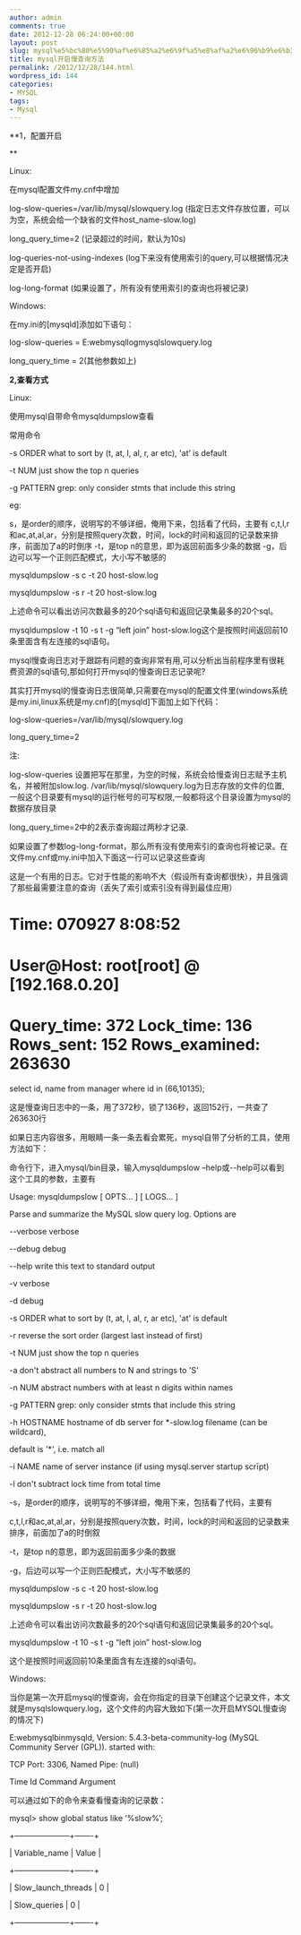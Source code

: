 ```yaml
---
author: admin
comments: true
date: 2012-12-28 06:24:00+00:00
layout: post
slug: mysql%e5%bc%80%e5%90%af%e6%85%a2%e6%9f%a5%e8%af%a2%e6%96%b9%e6%b3%95
title: mysql开启慢查询方法
permalink: /2012/12/28/144.html
wordpress_id: 144
categories:
- MYSQL
tags:
- Mysql
---
```





**1，配置开启  

**




Linux:




在mysql配置文件my.cnf中增加




log-slow-queries=/var/lib/mysql/slowquery.log (指定日志文件存放位置，可以为空，系统会给一个缺省的文件host_name-slow.log)  

long_query_time=2 (记录超过的时间，默认为10s)  

log-queries-not-using-indexes (log下来没有使用索引的query,可以根据情况决定是否开启)  

log-long-format (如果设置了，所有没有使用索引的查询也将被记录)




Windows:




在my.ini的[mysqld]添加如下语句：  

log-slow-queries = E:webmysqllogmysqlslowquery.log  

long_query_time = 2(其他参数如上)







**2,查看方式**




Linux:




使用mysql自带命令mysqldumpslow查看




常用命令  

-s ORDER what to sort by (t, at, l, al, r, ar etc), 'at’ is default  

-t NUM just show the top n queries  

-g PATTERN grep: only consider stmts that include this string




eg:  

s，是order的顺序，说明写的不够详细，俺用下来，包括看了代码，主要有 c,t,l,r和ac,at,al,ar，分别是按照query次数，时间，lock的时间和返回的记录数来排序，前面加了a的时倒序 -t，是top n的意思，即为返回前面多少条的数据 -g，后边可以写一个正则匹配模式，大小写不敏感的




mysqldumpslow -s c -t 20 host-slow.log  

mysqldumpslow -s r -t 20 host-slow.log  

上述命令可以看出访问次数最多的20个sql语句和返回记录集最多的20个sql。




mysqldumpslow -t 10 -s t -g “left join” host-slow.log这个是按照时间返回前10条里面含有左连接的sql语句。







mysql慢查询日志对于跟踪有问题的查询非常有用,可以分析出当前程序里有很耗费资源的sql语句,那如何打开mysql的慢查询日志记录呢?  

其实打开mysql的慢查询日志很简单,只需要在mysql的配置文件里(windows系统是my.ini,linux系统是my.cnf)的[mysqld]下面加上如下代码：




log-slow-queries=/var/lib/mysql/slowquery.log  

long_query_time=2




  

注:  

log-slow-queries 设置把写在那里，为空的时候，系统会给慢查询日志赋予主机名，并被附加slow.log. /var/lib/mysql/slowquery.log为日志存放的文件的位置,一般这个目录要有mysql的运行帐号的可写权限,一般都将这个目录设置为mysql的数据存放目录




long_query_time=2中的2表示查询超过两秒才记录.




如果设置了参数log-long-format，那么所有没有使用索引的查询也将被记录。在文件my.cnf或my.ini中加入下面这一行可以记录这些查询




这是一个有用的日志。它对于性能的影响不大（假设所有查询都很快），并且强调了那些最需要注意的查询（丢失了索引或索引没有得到最佳应用）




# Time: 070927 8:08:52




# User@Host: root[root] @ [192.168.0.20]




# Query_time: 372 Lock_time: 136 Rows_sent: 152 Rows_examined: 263630  

select id, name from manager where id in (66,10135);  

这是慢查询日志中的一条，用了372秒，锁了136秒，返回152行，一共查了263630行




如果日志内容很多，用眼睛一条一条去看会累死，mysql自带了分析的工具，使用方法如下：  

命令行下，进入mysql/bin目录，输入mysqldumpslow –help或--help可以看到这个工具的参数，主要有  

Usage: mysqldumpslow [ OPTS... ] [ LOGS... ]




Parse and summarize the MySQL slow query log. Options are




--verbose verbose




--debug debug




--help write this text to standard output




-v verbose




-d debug




-s ORDER what to sort by (t, at, l, al, r, ar etc), 'at' is default




-r reverse the sort order (largest last instead of first)




-t NUM just show the top n queries




-a don't abstract all numbers to N and strings to 'S'




-n NUM abstract numbers with at least n digits within names




-g PATTERN grep: only consider stmts that include this string




-h HOSTNAME hostname of db server for *-slow.log filename (can be wildcard),




default is '*', i.e. match all




-i NAME name of server instance (if using mysql.server startup scrīpt)




-l don't subtract lock time from total time  

  

-s，是order的顺序，说明写的不够详细，俺用下来，包括看了代码，主要有  

c,t,l,r和ac,at,al,ar，分别是按照query次数，时间，lock的时间和返回的记录数来排序，前面加了a的时倒叙  

-t，是top n的意思，即为返回前面多少条的数据  

-g，后边可以写一个正则匹配模式，大小写不敏感的  

  

mysqldumpslow -s c -t 20 host-slow.log   

mysqldumpslow -s r -t 20 host-slow.log   

  

上述命令可以看出访问次数最多的20个sql语句和返回记录集最多的20个sql。  

mysqldumpslow -t 10 -s t -g “left join” host-slow.log   

这个是按照时间返回前10条里面含有左连接的sql语句。




  






Windows:




当你是第一次开启mysql的慢查询，会在你指定的目录下创建这个记录文件，本文就是mysqlslowquery.log，这个文件的内容大致如下(第一次开启MYSQL慢查询的情况下)  

E:webmysqlbinmysqld, Version: 5.4.3-beta-community-log (MySQL Community Server (GPL)). started with:  

TCP Port: 3306, Named Pipe: (null)  

Time Id Command Argument




可以通过如下的命令来查看慢查询的记录数：


mysql> show global status like ‘%slow%’;  

+———————+——-+  

| Variable_name | Value |  

+———————+——-+  

| Slow_launch_threads | 0 |  

| Slow_queries | 0 |  

+———————+——-+


